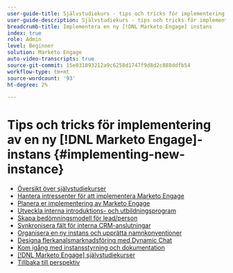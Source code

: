 ```yaml
---
user-guide-title: Självstudiekurs - tips och tricks för implementering av en ny [!DNL Marketo Engage] instans
user-guide-description: Självstudiekurs - tips och tricks för implementering av en ny [!DNL Marketo Engage] instans
breadcrumb-title: Implementera en ny [!DNL Marketo Engage] instans
index: true
role: Admin
level: Beginner
solution: Marketo Engage
auto-video-transcripts: true
source-git-commit: 15e031893212a9c6258d1747f9d8d2c888ddfb54
workflow-type: tm+mt
source-wordcount: '93'
ht-degree: 2%

---
```



# Tips och tricks för implementering av en ny [!DNL Marketo Engage]-instans {#implementing-new-instance}

+ [Översikt över självstudiekurser](./overview.md)
+ [Hantera intressenter för att implementera Marketo Engage](./managing-stakeholder-communications.md)
+ [Planera er implementering av Marketo Engage](./planning-for-new-implementation.md)
+ [Utveckla interna introduktions- och utbildningsprogram](./internal-training-roadshow.md)
+ [Skapa bedömningsmodell för lead/person](./building-person-scoring-model.md)
+ [Synkronisera fält för interna CRM-anslutningar](./syncing-fields-for-crm-integration.md)
+ [Organisera en ny instans och upprätta namnkonventioner](./organizing-new-instance.md)
+ [Designa flerkanalsmarknadsföring med Dynamic Chat](./designing-omnichannel-conversational-marketing.md)
+ [Kom igång med instansstyrning och dokumentation](./documenting-your-instance.md)
+ [[!DNL Marketo Engage] självstudiekurser](https://experienceleague.adobe.com/docs/marketo-learn/tutorials/overview.html?lang=sv-SE)
+ [Tillbaka till perspektiv](https://experienceleague.adobe.com/sv/perspectives#f-el_product=Marketo%20Engage&amp;aq=((%40el_contenttype%20NOT%20%22Community%7CUser%22)%20AND%20(%40el_contenttype%3D%22perspective%22)))
